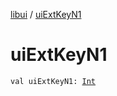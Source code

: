 [libui](index.md) / [uiExtKeyN1](./ui-ext-key-n1.md)

# uiExtKeyN1

`val uiExtKeyN1: `[`Int`](https://kotlinlang.org/api/latest/jvm/stdlib/kotlin/-int/index.html)